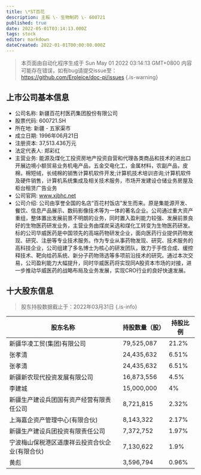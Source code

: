 ```yaml
---
title: \*ST百花
description: 主板 \- 生物制药 \- 600721
published: true
date: 2022-05-01T03:14:13.000Z
tags: stock
editor: markdown
dateCreated: 2022-01-01T00:00:00.000Z
---
```


> 本页面由自动化程序生成于 Sun May 01 2022 03:14:13 GMT+0800
> 内容可能存在错误，如有bug请提交issue至：https://github.com/Eroleice/doc-pi/issues
{.is-warning}

## 上市公司基本信息
- 公司名称: 新疆百花村医药集团股份有限公司
- 股票代码: 600721.SH
- 所在地: 新疆 - 五家渠市
- 成立日期: 1996年06月21日
- 注册资本: 37,513.436万元
- 法定代表人: 郑彩红
- 主营业务: 能源及煤化工投资房地产投资自营和代理各类商品和技术的进出口开展边境小额贸易业务机电产品，五金交电化工，金属材料，农副产品，皮棉，棉短绒，长绒棉的销售计算机软件开发;计算机技术培训咨询;计算机软件及硬件销售，计算机系统集成及相关技术服务，市场开发建设仓储业务房屋及柜台租赁广告业务
- 公司官网: www.xjbhc.net
- 公司介绍: 公司由享誉全国的名店“百花村饭店”发生而来。原是集能源开发、餐饮、信息产品展示、数码影像技术等为一体的著名企业。公司通过重大资产重组，整体置出发展前景不明朗的业务，同时置入盈利能力较强、发展前景良好的生物医药研发业务，主营业务由煤炭采选和煤化工转变为生物医药研发。标的公司华威医药是中国领先的高端药物研发企业，面向医药行业提供药物发现、研究、注册等专业技术服务。作为专业从事药物发现、研究、技术服务的高科技企业，公司组建了多名博士为核心的研发团队，致力于手性合成、缓控释技术、靶向给药系统、新分子药物筛选等多项前沿技术的研究。通过本次交易，公司盈利能力大幅提升，同时华威医药将实现同A股资本市场的对接，进一步推动华威医药的战略布局及业务发展，实现CRO行业的良好快速发展。


## 十大股东信息
> 股东持股数据截止于：2022年03月31日
{.is-info}

| 股东名称 | 持股数量（股） | 持股比例 |
| --- | --- | --- |
| 新疆华凌工贸(集团)有限公司 | 79,525,087 | 21.2% |
| 张孝清 | 24,435,632 | 6.51% |
| 张孝清 | 24,435,632 | 6.51% |
| 新疆新农现代投资发展有限公司 | 16,873,556 | 4.5% |
| 李建城 | 15,000,000 | 4% |
| 新疆生产建设兵团国有资产经营有限责任公司 | 8,721,815 | 2.32% |
| 上海嘉企资产管理中心(有限合伙) | 8,143,322 | 2.17% |
| 新疆生产建设兵团投资有限责任公司 | 7,372,752 | 1.97% |
| 宁波梅山保税港区道康祥云投资合伙企业(有限合伙) | 7,130,622 | 1.9% |
| 黄彪 | 3,596,794 | 0.96% |




